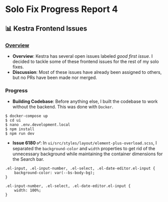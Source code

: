 # Solo Fix Progress Report 4

## 📊 Kestra Frontend Issues

### [Overview](https://github.com/kestra-io/kestra/issues)
- **Overview**: Kestra has several open issues labeled _good first issue_. I decided to tackle some of these frontend issues for the rest of my solo fixes.
- **Discussion**: Most of these issues have already been assigned to others, but no PRs have been made nor merged.

### Progress
- **Building Codebase**: Before anything else, I built the codebase to work without the backend. This was done with `Docker`.
```
$ docker-compose up
$ cd ui
$ nano .env.development.local
$ npm install
$ npm run dev
```
- **Issue 6180 ✅**: In `ui/src/styles/layout/element-plus-overload.scss`, I separated the `background-color` and `width` properties to get rid of the unnecessary background while  maintaining the container dimensions for the Search bar.
```
.el-input, .el-input-number, .el-select, .el-date-editor.el-input {
    background-color: var(--bs-body-bg);
}

.el-input-number, .el-select, .el-date-editor.el-input {
    width: 100%;
}
```
